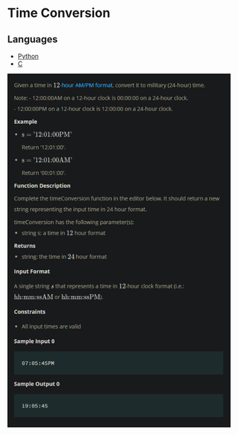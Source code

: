 # Time Conversion

## Languages

- [Python](Python3/main.py)
- [C](C/main.c)

![problem](_static/problem.png)
